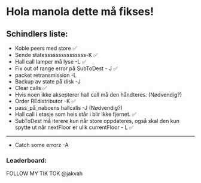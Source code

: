 # Hola manola dette må fikses!

## Schindlers liste:
- Koble peers med store ✅ 
- Sende statesssssssssssssss-K ✅
- Hall call lamper må lyse -L ✅
- Fix out of range error på SubToDest - J ✅
- packet retransmission -L
- Backup av state på disk -J
- Clear calls ✅
- Hvis noen ikke aksepterer hall call må den håndteres. (Nødvendig?)
- Order REdistributor -K ✅
- pass_på_naboens hallcalls -J (Nødvendig?)
- Hall call i etasje som heis står i blir ikke fjernet. ✅
- SubToDest må iterere kun når store oppdateres, også skal den kun spytte ut når nextFloor er ulik currentFloor - L ✅
---------------------------------------------------------
- Catch some errorz -A

### Leaderboard:

FOLLOW MY TIK TOK @jakvah
